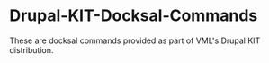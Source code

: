 # Drupal-KIT-Docksal-Commands
These are docksal commands provided as part of VML's Drupal KIT distribution.
